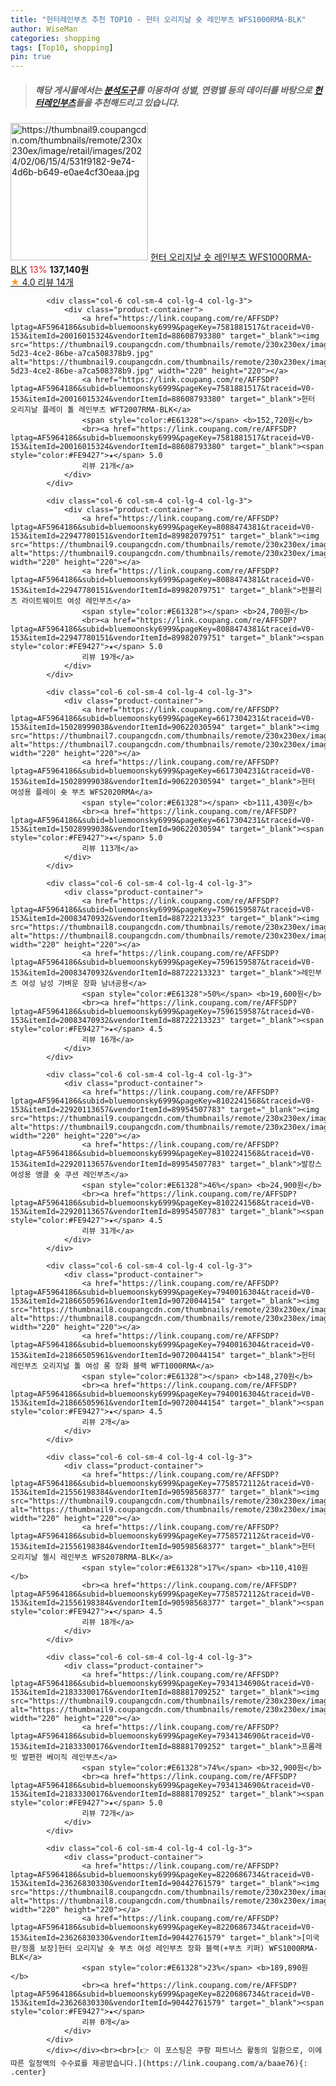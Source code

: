 ```yaml
---
title: "헌터레인부츠 추천 TOP10 - 헌터 오리지날 숏 레인부츠 WFS1000RMA-BLK"
author: WiseMan
categories: shopping
tags: [Top10, shopping]
pin: true
---
```


> ##### 해당 게시물에서는 [**분석도구**](https://itemscout.io/)를 이용하여 **성별**, **연령별** 등의 데이터를 바탕으로 [**헌터레인부츠**](https://link.coupang.com/a/baae76)들을 추천해드리고 있습니다.
<div class="container"><div class="row">
            <div class="col-6 col-sm-4 col-lg-4 col-lg-3">
                <div class="product-container">
                    <a href="https://link.coupang.com/re/AFFSDP?lptag=AF5964186&subid=bluemoonsky6999&pageKey=7835399856&traceid=V0-153&itemId=21556201718&vendorItemId=88608795180" target="_blank"><img src="https://thumbnail9.coupangcdn.com/thumbnails/remote/230x230ex/image/retail/images/2024/02/06/15/4/531f9182-9e74-4d6b-b649-e0ae4cf30eaa.jpg" alt="https://thumbnail9.coupangcdn.com/thumbnails/remote/230x230ex/image/retail/images/2024/02/06/15/4/531f9182-9e74-4d6b-b649-e0ae4cf30eaa.jpg" width="220" height="220"></a>
                    <a href="https://link.coupang.com/re/AFFSDP?lptag=AF5964186&subid=bluemoonsky6999&pageKey=7835399856&traceid=V0-153&itemId=21556201718&vendorItemId=88608795180" target="_blank">헌터 오리지날 숏 레인부츠 WFS1000RMA-BLK</a>
                    <span style="color:#E61328">13%</span> <b>137,140원</b>
                    <br><a href="https://link.coupang.com/re/AFFSDP?lptag=AF5964186&subid=bluemoonsky6999&pageKey=7835399856&traceid=V0-153&itemId=21556201718&vendorItemId=88608795180" target="_blank"><span style="color:#FE9427">★</span> 4.0
                    리뷰 14개</a>
                </div>
            </div>
            
            <div class="col-6 col-sm-4 col-lg-4 col-lg-3">
                <div class="product-container">
                    <a href="https://link.coupang.com/re/AFFSDP?lptag=AF5964186&subid=bluemoonsky6999&pageKey=7581881517&traceid=V0-153&itemId=20016015324&vendorItemId=88608793380" target="_blank"><img src="https://thumbnail9.coupangcdn.com/thumbnails/remote/230x230ex/image/retail/images/2024/02/06/15/7/5a2e1570-5d23-4ce2-86be-a7ca508378b9.jpg" alt="https://thumbnail9.coupangcdn.com/thumbnails/remote/230x230ex/image/retail/images/2024/02/06/15/7/5a2e1570-5d23-4ce2-86be-a7ca508378b9.jpg" width="220" height="220"></a>
                    <a href="https://link.coupang.com/re/AFFSDP?lptag=AF5964186&subid=bluemoonsky6999&pageKey=7581881517&traceid=V0-153&itemId=20016015324&vendorItemId=88608793380" target="_blank">헌터 오리지날 플레이 톨 레인부츠 WFT2007RMA-BLK</a>
                    <span style="color:#E61328"></span> <b>152,720원</b>
                    <br><a href="https://link.coupang.com/re/AFFSDP?lptag=AF5964186&subid=bluemoonsky6999&pageKey=7581881517&traceid=V0-153&itemId=20016015324&vendorItemId=88608793380" target="_blank"><span style="color:#FE9427">★</span> 5.0
                    리뷰 21개</a>
                </div>
            </div>
            
            <div class="col-6 col-sm-4 col-lg-4 col-lg-3">
                <div class="product-container">
                    <a href="https://link.coupang.com/re/AFFSDP?lptag=AF5964186&subid=bluemoonsky6999&pageKey=8088474381&traceid=V0-153&itemId=22947780151&vendorItemId=89982079751" target="_blank"><img src="https://thumbnail9.coupangcdn.com/thumbnails/remote/230x230ex/image/vendor_inventory/403f/9a5bd629eb7bb36d0f78d6cdc756a69041dba19a09bda142e8670cc88cac.jpg" alt="https://thumbnail9.coupangcdn.com/thumbnails/remote/230x230ex/image/vendor_inventory/403f/9a5bd629eb7bb36d0f78d6cdc756a69041dba19a09bda142e8670cc88cac.jpg" width="220" height="220"></a>
                    <a href="https://link.coupang.com/re/AFFSDP?lptag=AF5964186&subid=bluemoonsky6999&pageKey=8088474381&traceid=V0-153&itemId=22947780151&vendorItemId=89982079751" target="_blank">펀블리츠 라이트웨이트 여성 레인부츠</a>
                    <span style="color:#E61328"></span> <b>24,700원</b>
                    <br><a href="https://link.coupang.com/re/AFFSDP?lptag=AF5964186&subid=bluemoonsky6999&pageKey=8088474381&traceid=V0-153&itemId=22947780151&vendorItemId=89982079751" target="_blank"><span style="color:#FE9427">★</span> 5.0
                    리뷰 19개</a>
                </div>
            </div>
            
            <div class="col-6 col-sm-4 col-lg-4 col-lg-3">
                <div class="product-container">
                    <a href="https://link.coupang.com/re/AFFSDP?lptag=AF5964186&subid=bluemoonsky6999&pageKey=6617304231&traceid=V0-153&itemId=15028999038&vendorItemId=90622030594" target="_blank"><img src="https://thumbnail7.coupangcdn.com/thumbnails/remote/230x230ex/image/vendor_inventory/7f47/7d29999378d30439b80224489274afad590877874c18687c11d590bd0b1e.jpg" alt="https://thumbnail7.coupangcdn.com/thumbnails/remote/230x230ex/image/vendor_inventory/7f47/7d29999378d30439b80224489274afad590877874c18687c11d590bd0b1e.jpg" width="220" height="220"></a>
                    <a href="https://link.coupang.com/re/AFFSDP?lptag=AF5964186&subid=bluemoonsky6999&pageKey=6617304231&traceid=V0-153&itemId=15028999038&vendorItemId=90622030594" target="_blank">헌터 여성용 플레이 숏 부츠 WFS2020RMA</a>
                    <span style="color:#E61328"></span> <b>111,430원</b>
                    <br><a href="https://link.coupang.com/re/AFFSDP?lptag=AF5964186&subid=bluemoonsky6999&pageKey=6617304231&traceid=V0-153&itemId=15028999038&vendorItemId=90622030594" target="_blank"><span style="color:#FE9427">★</span> 5.0
                    리뷰 113개</a>
                </div>
            </div>
            
            <div class="col-6 col-sm-4 col-lg-4 col-lg-3">
                <div class="product-container">
                    <a href="https://link.coupang.com/re/AFFSDP?lptag=AF5964186&subid=bluemoonsky6999&pageKey=7596159587&traceid=V0-153&itemId=20083470932&vendorItemId=88722213323" target="_blank"><img src="https://thumbnail8.coupangcdn.com/thumbnails/remote/230x230ex/image/vendor_inventory/f714/4b3454191f70f1866dbee8a4e3562fe2546958ab80448788aeaecb41ea3b.jpg" alt="https://thumbnail8.coupangcdn.com/thumbnails/remote/230x230ex/image/vendor_inventory/f714/4b3454191f70f1866dbee8a4e3562fe2546958ab80448788aeaecb41ea3b.jpg" width="220" height="220"></a>
                    <a href="https://link.coupang.com/re/AFFSDP?lptag=AF5964186&subid=bluemoonsky6999&pageKey=7596159587&traceid=V0-153&itemId=20083470932&vendorItemId=88722213323" target="_blank">레인부츠 여성 남성 가벼운 장화 남녀공용</a>
                    <span style="color:#E61328">50%</span> <b>19,600원</b>
                    <br><a href="https://link.coupang.com/re/AFFSDP?lptag=AF5964186&subid=bluemoonsky6999&pageKey=7596159587&traceid=V0-153&itemId=20083470932&vendorItemId=88722213323" target="_blank"><span style="color:#FE9427">★</span> 4.5
                    리뷰 16개</a>
                </div>
            </div>
            
            <div class="col-6 col-sm-4 col-lg-4 col-lg-3">
                <div class="product-container">
                    <a href="https://link.coupang.com/re/AFFSDP?lptag=AF5964186&subid=bluemoonsky6999&pageKey=8102241568&traceid=V0-153&itemId=22920113657&vendorItemId=89954507783" target="_blank"><img src="https://thumbnail9.coupangcdn.com/thumbnails/remote/230x230ex/image/vendor_inventory/428d/a0ca3a85b2e398e4d1cb8861c6f6f0d71617fbf51133630ae47125c618a0.jpg" alt="https://thumbnail9.coupangcdn.com/thumbnails/remote/230x230ex/image/vendor_inventory/428d/a0ca3a85b2e398e4d1cb8861c6f6f0d71617fbf51133630ae47125c618a0.jpg" width="220" height="220"></a>
                    <a href="https://link.coupang.com/re/AFFSDP?lptag=AF5964186&subid=bluemoonsky6999&pageKey=8102241568&traceid=V0-153&itemId=22920113657&vendorItemId=89954507783" target="_blank">발캉스 여성용 앵클 숏 쿠션 레인부츠</a>
                    <span style="color:#E61328">46%</span> <b>24,900원</b>
                    <br><a href="https://link.coupang.com/re/AFFSDP?lptag=AF5964186&subid=bluemoonsky6999&pageKey=8102241568&traceid=V0-153&itemId=22920113657&vendorItemId=89954507783" target="_blank"><span style="color:#FE9427">★</span> 4.5
                    리뷰 31개</a>
                </div>
            </div>
            
            <div class="col-6 col-sm-4 col-lg-4 col-lg-3">
                <div class="product-container">
                    <a href="https://link.coupang.com/re/AFFSDP?lptag=AF5964186&subid=bluemoonsky6999&pageKey=7940016304&traceid=V0-153&itemId=21866505961&vendorItemId=90720044154" target="_blank"><img src="https://thumbnail8.coupangcdn.com/thumbnails/remote/230x230ex/image/vendor_inventory/c257/184667edeeacca73efda3ab08b59a009909222687e0b5cb21d8ef773b29d.jpg" alt="https://thumbnail8.coupangcdn.com/thumbnails/remote/230x230ex/image/vendor_inventory/c257/184667edeeacca73efda3ab08b59a009909222687e0b5cb21d8ef773b29d.jpg" width="220" height="220"></a>
                    <a href="https://link.coupang.com/re/AFFSDP?lptag=AF5964186&subid=bluemoonsky6999&pageKey=7940016304&traceid=V0-153&itemId=21866505961&vendorItemId=90720044154" target="_blank">헌터 레인부츠 오리지널 톨 여성 롱 장화 블랙 WFT1000RMA</a>
                    <span style="color:#E61328"></span> <b>148,270원</b>
                    <br><a href="https://link.coupang.com/re/AFFSDP?lptag=AF5964186&subid=bluemoonsky6999&pageKey=7940016304&traceid=V0-153&itemId=21866505961&vendorItemId=90720044154" target="_blank"><span style="color:#FE9427">★</span> 4.5
                    리뷰 2개</a>
                </div>
            </div>
            
            <div class="col-6 col-sm-4 col-lg-4 col-lg-3">
                <div class="product-container">
                    <a href="https://link.coupang.com/re/AFFSDP?lptag=AF5964186&subid=bluemoonsky6999&pageKey=7758572112&traceid=V0-153&itemId=21556198384&vendorItemId=90598568377" target="_blank"><img src="https://thumbnail9.coupangcdn.com/thumbnails/remote/230x230ex/image/vendor_inventory/2318/ed41698b3f0822329d79db9f134741018b413785ff58030782c9e8902b98.jpg" alt="https://thumbnail9.coupangcdn.com/thumbnails/remote/230x230ex/image/vendor_inventory/2318/ed41698b3f0822329d79db9f134741018b413785ff58030782c9e8902b98.jpg" width="220" height="220"></a>
                    <a href="https://link.coupang.com/re/AFFSDP?lptag=AF5964186&subid=bluemoonsky6999&pageKey=7758572112&traceid=V0-153&itemId=21556198384&vendorItemId=90598568377" target="_blank">헌터 오리지날 첼시 레인부츠 WFS2078RMA-BLK</a>
                    <span style="color:#E61328">17%</span> <b>110,410원</b>
                    <br><a href="https://link.coupang.com/re/AFFSDP?lptag=AF5964186&subid=bluemoonsky6999&pageKey=7758572112&traceid=V0-153&itemId=21556198384&vendorItemId=90598568377" target="_blank"><span style="color:#FE9427">★</span> 4.5
                    리뷰 18개</a>
                </div>
            </div>
            
            <div class="col-6 col-sm-4 col-lg-4 col-lg-3">
                <div class="product-container">
                    <a href="https://link.coupang.com/re/AFFSDP?lptag=AF5964186&subid=bluemoonsky6999&pageKey=7934134690&traceid=V0-153&itemId=21833300176&vendorItemId=88881709252" target="_blank"><img src="https://thumbnail9.coupangcdn.com/thumbnails/remote/230x230ex/image/vendor_inventory/61fd/69e0fcdbe17ed380a8c8d80876ac0c2837f064ce8dcaf8c01b861103ff30.jpg" alt="https://thumbnail9.coupangcdn.com/thumbnails/remote/230x230ex/image/vendor_inventory/61fd/69e0fcdbe17ed380a8c8d80876ac0c2837f064ce8dcaf8c01b861103ff30.jpg" width="220" height="220"></a>
                    <a href="https://link.coupang.com/re/AFFSDP?lptag=AF5964186&subid=bluemoonsky6999&pageKey=7934134690&traceid=V0-153&itemId=21833300176&vendorItemId=88881709252" target="_blank">프롬래빗 발편한 베이직 레인부츠</a>
                    <span style="color:#E61328">74%</span> <b>32,900원</b>
                    <br><a href="https://link.coupang.com/re/AFFSDP?lptag=AF5964186&subid=bluemoonsky6999&pageKey=7934134690&traceid=V0-153&itemId=21833300176&vendorItemId=88881709252" target="_blank"><span style="color:#FE9427">★</span> 5.0
                    리뷰 72개</a>
                </div>
            </div>
            
            <div class="col-6 col-sm-4 col-lg-4 col-lg-3">
                <div class="product-container">
                    <a href="https://link.coupang.com/re/AFFSDP?lptag=AF5964186&subid=bluemoonsky6999&pageKey=8220686734&traceid=V0-153&itemId=23626830330&vendorItemId=90442761579" target="_blank"><img src="https://thumbnail8.coupangcdn.com/thumbnails/remote/230x230ex/image/vendor_inventory/5602/548631a6be1cf16ddcd83d45cd662850bcad4cab15fc2a04265177015276.jpg" alt="https://thumbnail8.coupangcdn.com/thumbnails/remote/230x230ex/image/vendor_inventory/5602/548631a6be1cf16ddcd83d45cd662850bcad4cab15fc2a04265177015276.jpg" width="220" height="220"></a>
                    <a href="https://link.coupang.com/re/AFFSDP?lptag=AF5964186&subid=bluemoonsky6999&pageKey=8220686734&traceid=V0-153&itemId=23626830330&vendorItemId=90442761579" target="_blank">[미국판/정품 보장]헌터 오리지날 숏 부츠 여성 레인부츠 장화 블랙(+부츠 키퍼) WFS1000RMA-BLK</a>
                    <span style="color:#E61328">23%</span> <b>189,890원</b>
                    <br><a href="https://link.coupang.com/re/AFFSDP?lptag=AF5964186&subid=bluemoonsky6999&pageKey=8220686734&traceid=V0-153&itemId=23626830330&vendorItemId=90442761579" target="_blank"><span style="color:#FE9427">★</span> 
                    리뷰 0개</a>
                </div>
            </div>
            </div></div><br><br>[👉 이 포스팅은 쿠팡 파트너스 활동의 일환으로, 이에 따른 일정액의 수수료를 제공받습니다.](https://link.coupang.com/a/baae76){: .center}